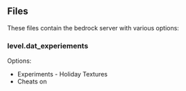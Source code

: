 ## Files

These files contain the bedrock server with various options:

### level.dat_experiements
Options:
   * Experiments - Holiday Textures
   * Cheats on 
